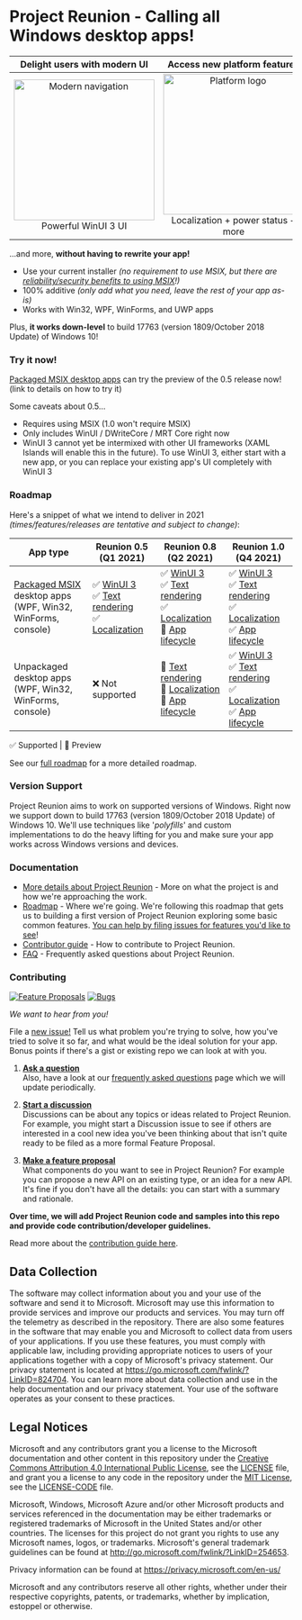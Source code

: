﻿# Project Reunion - Calling all Windows desktop apps!

| Delight users with modern UI | Access new platform features | Down-level support | 
|:--:|:--:|:--:|
| <img src="https://docs.microsoft.com/en-us/media/illustrations/biztalk-get-started-get-started.svg" width=250 alt="Modern navigation"/></br>Powerful WinUI 3 UI | <img src="https://docs.microsoft.com/en-us/media/illustrations/biztalk-get-started-scenarios.svg" width=250 alt="Platform logo"/></br>Localization + power status + more</br> | <img src="https://docs.microsoft.com/en-us/media/illustrations/biztalk-host-integration-install-configure.svg" width=250 alt="Down-level logo"/></br>Back to Windows 10 1809 |

...and more, **without having to rewrite your app!**

* Use your current installer *(no requirement to use MSIX, but there are [reliability/security benefits to using MSIX](https://docs.microsoft.com/windows/msix/overview#key-features)!)*
* 100% additive *(only add what you need, leave the rest of your app as-is)*
* Works with Win32, WPF, WinForms, and UWP apps

Plus, **it works down-level** to build 17763 (version 1809/October 2018 Update) of Windows 10!


### Try it now!
[Packaged MSIX desktop apps](https://docs.microsoft.com/windows/msix/overview) can try the preview of the 0.5 release now! (link to details on how to try it)

Some caveats about 0.5...

* Requires using MSIX (1.0 won't require MSIX)
* Only includes WinUI / DWriteCore / MRT Core right now
* WinUI 3 cannot yet be intermixed with other UI frameworks (XAML Islands will enable this in the future).  To use WinUI 3, either start with a new app, or you can replace your existing app's UI completely with WinUI 3


### Roadmap

Here's a snippet of what we intend to deliver in 2021 *(times/features/releases are tentative and subject to change)*: 

App type |      Reunion 0.5 (Q1 2021)      |         Reunion 0.8 (Q2 2021)    |       Reunion 1.0 (Q4 2021)     | 
-- | ------------------------------- | --------------------------------- | ------------------------------- |
[Packaged MSIX](https://docs.microsoft.com/windows/msix/overview) desktop apps</br>(WPF, Win32, WinForms, console) |                ✅ [WinUI 3](https://github.com/microsoft/microsoft-ui-xaml/blob/master/docs/roadmap.md#winui-3)</br>✅ [Text rendering](https://docs.microsoft.com/en-us/windows/apps/project-reunion/dwritecore)</br>✅ [Localization](https://docs.microsoft.com/windows/apps/project-reunion/mrtcore/mrtcore-overview)  | ✅ [WinUI 3](https://github.com/microsoft/microsoft-ui-xaml/blob/master/docs/roadmap.md#winui-3)</br>✅ [Text rendering](https://docs.microsoft.com/en-us/windows/apps/project-reunion/dwritecore)</br>✅ [Localization](https://docs.microsoft.com/windows/apps/project-reunion/mrtcore/mrtcore-overview)</br>🔄 [App lifecycle](https://github.com/microsoft/ProjectReunion/issues/111)  | ✅ [WinUI 3](https://github.com/microsoft/microsoft-ui-xaml/blob/master/docs/roadmap.md#winui-3)</br>✅ [Text rendering](https://github.com/microsoft/ProjectReunion/issues/112)</br>✅ [Localization](https://docs.microsoft.com/windows/apps/project-reunion/mrtcore/mrtcore-overview)</br>✅ [App lifecycle](https://github.com/microsoft/ProjectReunion/issues/111)  | 
Unpackaged desktop apps</br>(WPF, Win32, WinForms, console) | ❌ Not supported  |                    🔄 [Text rendering](https://docs.microsoft.com/en-us/windows/apps/project-reunion/dwritecore)</br>🔄 [Localization](https://docs.microsoft.com/windows/apps/project-reunion/mrtcore/mrtcore-overview)</br>🔄 [App lifecycle](https://github.com/microsoft/ProjectReunion/issues/111)  |  ✅ [WinUI 3](https://github.com/microsoft/microsoft-ui-xaml/blob/master/docs/roadmap.md#winui-3)</br>✅ [Text rendering](https://docs.microsoft.com/en-us/windows/apps/project-reunion/dwritecore)</br>✅ [Localization](https://docs.microsoft.com/windows/apps/project-reunion/mrtcore/mrtcore-overview)</br>✅ [App lifecycle](https://github.com/microsoft/ProjectReunion/issues/111) | 

✅ Supported | 🔄 Preview


See our [full roadmap](docs/roadmap.md) for a more detailed roadmap.



### Version Support

Project Reunion aims to work on supported versions of Windows. Right now we support down to build 17763 (version 1809/October 2018 Update) of Windows 10. We'll use techniques like '_polyfills_' 
and custom implementations to do the heavy lifting for you and make sure your app works across Windows
versions and devices.


### Documentation

* [More details about Project Reunion](https://github.com/microsoft/ProjectReunion/blob/master/docs/README.md) - 
More on what the project is and how we're approaching the work.
* [Roadmap](docs/roadmap.md) - Where we're going. We're following this roadmap that 
gets us to building a first version of Project Reunion exploring some basic common features.
  [You can help by filing issues for features you'd like to see](https://github.com/microsoft/ProjectReunion/issues/new/choose)!
* [Contributor guide](docs/contributor-guide.md) - How to contribute to Project Reunion.
* [FAQ](docs/faq.md) - Frequently asked questions about Project Reunion.


### Contributing

[![Feature Proposals](https://img.shields.io/github/issues/microsoft/projectreunion/feature%20proposal)](https://github.com/microsoft/ProjectReunion/issues?q=is%3Aissue+is%3Aopen+label%3A%22feature+proposal%22)
[![Bugs](https://img.shields.io/github/issues/microsoft/projectreunion/bug)](https://github.com/microsoft/ProjectReunion/issues?q=is%3Aissue+is%3Aopen+label%3Abug)

_We want to hear from you!_

File a [new issue!](https://github.com/microsoft/ProjectReunion/issues/new/choose) Tell us what problem you're
trying to solve, how you've tried to solve it so far, and what would be the ideal solution for your app.  Bonus
points if there's a gist or existing repo we can look at with you.


1. **[Ask a question](https://github.com/microsoft/ProjectReunion/issues/new?assignees=&labels=question&template=question.md&title=Question%3A+%5Byour+question+here%5D)**<br>
    Also, have a look at our [frequently asked questions](docs/faq.md) page which we will update periodically.

2. **[Start a discussion](https://github.com/microsoft/ProjectReunion/discussions)**<br>
   Discussions can be about any topics or ideas related to Project Reunion. For example,
   you might start a Discussion issue to see if others are interested in a cool new idea
   you've been thinking about that isn't quite ready to be filed as a more formal Feature Proposal.

3. **[Make a feature proposal](https://github.com/microsoft/ProjectReunion/issues/new?assignees=&labels=feature+proposal&template=feature-proposal.md&title=)**<br>
   What components do you want to see in Project Reunion? For example you can propose a new API on an existing type, or an idea for a new API.
   It's fine if you don't have all the details: you can start with a summary and rationale.

**Over time, we will add Project Reunion code and samples into this repo and provide code contribution/developer guidelines.**

Read more about the [contribution guide here](docs/contributor-guide.md).

## Data Collection

The software may collect information about you and your use of the software and send it
to Microsoft. Microsoft may use this information to provide services and improve our
products and services. You may turn off the telemetry as described in the repository.
There are also some features in the software that may enable you and Microsoft to collect
data from users of your applications. If you use these features, you must comply with
applicable law, including providing appropriate notices to users of your applications
together with a copy of Microsoft's privacy statement. Our privacy statement is located
at https://go.microsoft.com/fwlink/?LinkID=824704. You can learn more about data collection
and use in the help documentation and our privacy statement. Your use of the software
operates as your consent to these practices.

## Legal Notices

Microsoft and any contributors grant you a license to the Microsoft documentation and other content
in this repository under the [Creative Commons Attribution 4.0 International Public License](https://creativecommons.org/licenses/by/4.0/legalcode),
see the [LICENSE](LICENSE) file, and grant you a license to any code in the repository under the [MIT License](https://opensource.org/licenses/MIT), see the
[LICENSE-CODE](LICENSE-CODE) file.

Microsoft, Windows, Microsoft Azure and/or other Microsoft products and services referenced in the documentation
may be either trademarks or registered trademarks of Microsoft in the United States and/or other countries.
The licenses for this project do not grant you rights to use any Microsoft names, logos, or trademarks.
Microsoft's general trademark guidelines can be found at http://go.microsoft.com/fwlink/?LinkID=254653.

Privacy information can be found at https://privacy.microsoft.com/en-us/

Microsoft and any contributors reserve all other rights, whether under their respective copyrights, patents,
or trademarks, whether by implication, estoppel or otherwise.
